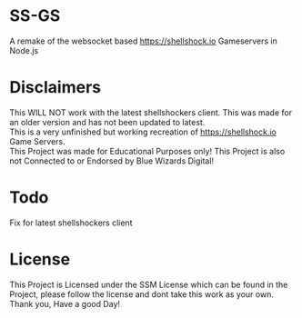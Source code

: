 # SS-GS
A remake of the websocket based https://shellshock.io Gameservers in Node.js

# Disclaimers
This WILL NOT work with the latest shellshockers client. This was made for an older version and has not been updated to latest.
<br>
This is a very unfinished but working recreation of https://shellshock.io Game Servers.
<br>
This Project was made for Educational Purposes only! This Project is also not Connected to or Endorsed by Blue Wizards Digital!

# Todo
Fix for latest shellshockers client

# License
This Project is Licensed under the SSM License which can be found in the Project, please follow the license and dont take this work as your own.
<br>
Thank you, Have a good Day!
